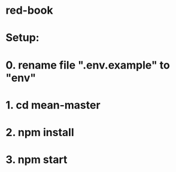 # red-book
# Setup:
# 0. rename file ".env.example" to "env" 
# 1. cd mean-master
# 2. npm install
# 3. npm start 
